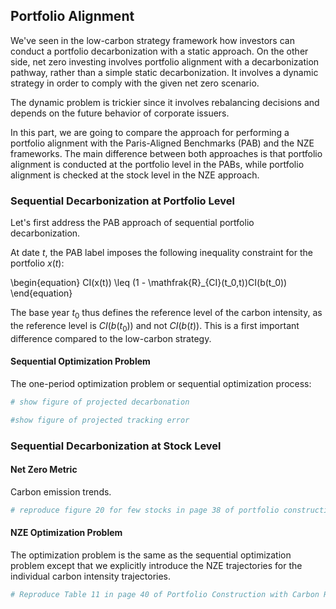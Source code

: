 ## Portfolio Alignment

We've seen in the low-carbon strategy framework how investors can conduct a portfolio decarbonization with a static approach. On the other side, net zero investing involves portfolio alignment with a decarbonization pathway, rather than a simple static decarbonization. It involves a dynamic strategy in order to comply with the given net zero scenario.

The dynamic problem is trickier since it involves rebalancing decisions and depends on the future behavior of corporate issuers. 

In this part, we are going to compare the approach for performing a portfolio alignment with the Paris-Aligned Benchmarks (PAB) and the NZE frameworks. The main difference between both approaches is that portfolio alignment is conducted at the portfolio level in the PABs, while portfolio alignment is checked at the stock level in the NZE approach.

### Sequential Decarbonization at Portfolio Level

Let's first address the PAB approach of sequential portfolio decarbonization. 

At date $t$, the PAB label imposes the following inequality constraint for the portfolio $x(t)$:

\begin{equation}
CI(x(t)) \leq (1 - \mathfrak{R}_{CI}(t_0,t))CI(b(t_0))
\end{equation}

The base year $t_0$ thus defines the reference level of the carbon intensity, as the reference level is $CI(b(t_0))$ and not $CI(b(t))$. This is a first important difference compared to the low-carbon strategy.

#### Sequential Optimization Problem
The one-period optimization problem or sequential optimization process:

```Python
# show figure of projected decarbonation
```

```Python
#show figure of projected tracking error
```

### Sequential Decarbonization at Stock Level

#### Net Zero Metric

Carbon emission trends.

```Python
# reproduce figure 20 for few stocks in page 38 of portfolio construction with climate risk
```

#### NZE Optimization Problem

The optimization problem is the same as the sequential optimization problem except that we explicitly introduce the NZE trajectories for the individual carbon intensity trajectories.

```Python
# Reproduce Table 11 in page 40 of Portfolio Construction with Carbon Risk
```
